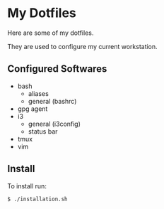 # My Dotfiles

Here are some of my dotfiles.

They are used to configure my current workstation.

## Configured Softwares

* bash
  * aliases
  * general (bashrc)
* gpg agent
* i3
  * general (i3config)
  * status bar
* tmux
* vim

## Install

To install run:

~~~
$ ./installation.sh
~~~
